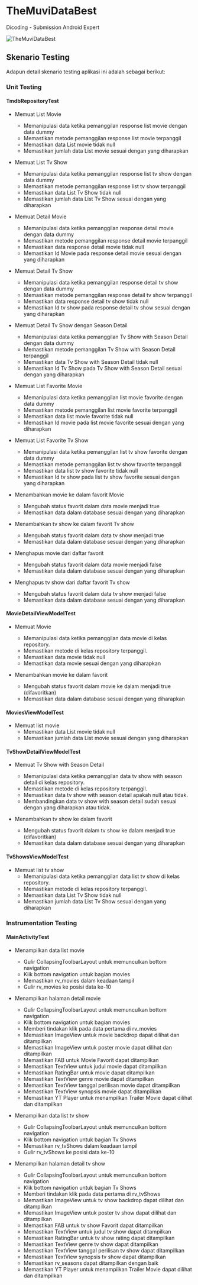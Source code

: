 # TheMuviDataBest

Dicoding - Submission Android Expert

![TheMuviDataBest](https://github.com/ayadiyulianto/TheMuviDataBest/actions/workflows/main.yml/badge.svg)

## Skenario Testing

Adapun detail skenario testing aplikasi ini adalah sebagai berikut:

### Unit Testing

#### TmdbRepositoryTest

- Memuat List Movie
    - Memanipulasi data ketika pemanggilan response list movie dengan data dummy
    - Memastikan metode pemanggilan response list movie terpanggil
    - Memastikan data List movie tidak null
    - Memastikan jumlah data List movie sesuai dengan yang diharapkan

- Memuat List Tv Show
    - Memanipulasi data ketika pemanggilan response list tv show dengan data dummy
    - Memastikan metode pemanggilan response list tv show terpanggil
    - Memastikan data List Tv Show tidak null
    - Memastikan jumlah data List Tv Show sesuai dengan yang diharapkan

- Memuat Detail Movie
    - Memanipulasi data ketika pemanggilan response detail movie dengan data dummy
    - Memastikan metode pemanggilan response detail movie terpanggil
    - Memastikan data response detail movie tidak null
    - Memastikan Id Movie pada response detail movie sesuai dengan yang diharapkan

- Memuat Detail Tv Show
    - Memanipulasi data ketika pemanggilan response detail tv show dengan data dummy
    - Memastikan metode pemanggilan response detail tv show terpanggil
    - Memastikan data response detail tv show tidak null
    - Memastikan Id tv show pada response detail tv show sesuai dengan yang diharapkan

- Memuat Detail Tv Show dengan Season Detail
    - Memanipulasi data ketika pemanggilan Tv Show with Season Detail dengan data dummy
    - Memastikan metode pemanggilan Tv Show with Season Detail terpanggil
    - Memastikan data Tv Show with Season Detail tidak null
    - Memastikan Id Tv Show pada Tv Show with Season Detail sesuai dengan yang diharapkan

- Memuat List Favorite Movie
    - Memanipulasi data ketika pemanggilan list movie favorite dengan data dummy
    - Memastikan metode pemanggilan list movie favorite terpanggil
    - Memastikan data list movie favorite tidak null
    - Memastikan Id movie pada list movie favorite sesuai dengan yang diharapkan

- Memuat List Favorite Tv Show
    - Memanipulasi data ketika pemanggilan list tv show favorite dengan data dummy
    - Memastikan metode pemanggilan list tv show favorite terpanggil
    - Memastikan data list tv show favorite tidak null
    - Memastikan Id tv show pada list tv show favorite sesuai dengan yang diharapkan

- Menambahkan movie ke dalam favorit Movie
    - Mengubah status favorit dalam data movie menjadi true
    - Memastikan data dalam database sesuai dengan yang diharapkan

- Menambahkan tv show ke dalam favorit Tv show
    - Mengubah status favorit dalam data tv show menjadi true
    - Memastikan data dalam database sesuai dengan yang diharapkan

- Menghapus movie dari daftar favorit
    - Mengubah status favorit dalam data movie menjadi false
    - Memastikan data dalam database sesuai dengan yang diharapkan

- Menghapus tv show dari daftar favorit Tv show
    - Mengubah status favorit dalam data tv show menjadi false
    - Memastikan data dalam database sesuai dengan yang diharapkan

#### MovieDetailViewModelTest

- Memuat Movie
    - Memanipulasi data ketika pemanggilan data movie di kelas repository.
    - Memastikan metode di kelas repository terpanggil.
    - Memastikan data movie tidak null
    - Memastikan data movie sesuai dengan yang diharapkan

- Menambahkan movie ke dalam favorit
    - Mengubah status favorit dalam movie ke dalam menjadi true (difavoritkan)
    - Memastikan data dalam database sesuai dengan yang diharapkan

#### MoviesViewModelTest

- Memuat list movie
    - Memastikan data List movie tidak null
    - Memastikan jumlah data List movie sesuai dengan yang diharapkan

#### TvShowDetailViewModelTest

- Memuat Tv Show with Season Detail
    - Memanipulasi data ketika pemanggilan data tv show with season detail di kelas repository.
    - Memastikan metode di kelas repository terpanggil.
    - Memastikan data tv show with season detail apakah null atau tidak.
    - Membandingkan data tv show with season detail sudah sesuai dengan yang diharapkan atau tidak.
  
- Menambahkan tv show ke dalam favorit
    - Mengubah status favorit dalam tv show ke dalam menjadi true (difavoritkan)
    - Memastikan data dalam database sesuai dengan yang diharapkan
  
#### TvShowsViewModelTest

- Memuat list tv show
    - Memanipulasi data ketika pemanggilan data list tv show di kelas repository.
    - Memastikan metode di kelas repository terpanggil.
    - Memastikan data List Tv Show tidak null
    - Memastikan jumlah data List Tv Show sesuai dengan yang diharapkan

### Instrumentation Testing

#### MainActivityTest

- Menampilkan data list movie
    - Gulir CollapsingToolbarLayout untuk memunculkan bottom navigation
    - Klik bottom navigation untuk bagian movies
    - Memastikan rv_movies dalam keadaan tampil
    - Gulir rv_movies ke posisi data ke-10

- Menampilkan halaman detail movie
    - Gulir CollapsingToolbarLayout untuk memunculkan bottom navigation
    - Klik bottom navigation untuk bagian movies
    - Memberi tindakan klik pada data pertama di rv_movies
    - Memastikan ImageView untuk movie backdrop dapat dilihat dan ditampilkan
    - Memastikan ImageView untuk poster movie dapat dilihat dan ditampilkan
    - Memastikan FAB untuk Movie Favorit dapat ditampilkan
    - Memastikan TextView untuk judul movie dapat ditampilkan
    - Memastikan RatingBar untuk movie dapat ditampilkan
    - Memastikan TextView genre movie dapat ditampilkan
    - Memastikan TextView tanggal perilisan movie dapat ditampilkan
    - Memastikan TextView synopsis movie dapat ditampilkan
    - Memastikan YT Player untuk menampilkan Trailer Movie dapat dilihat dan ditampilkan

- Menampilkan data list tv show
    - Gulir CollapsingToolbarLayout untuk memunculkan bottom navigation
    - Klik bottom navigation untuk bagian Tv Shows
    - Memastikan rv_tvShows dalam keadaan tampil
    - Gulir rv_tvShows ke posisi data ke-10

- Menampilkan halaman detail tv show
    - Gulir CollapsingToolbarLayout untuk memunculkan bottom navigation
    - Klik bottom navigation untuk bagian Tv Shows
    - Memberi tindakan klik pada data pertama di rv_tvShows
    - Memastikan ImageView untuk tv show backdrop dapat dilihat dan ditampilkan
    - Memastikan ImageView untuk poster tv show dapat dilihat dan ditampilkan
    - Memastikan FAB untuk tv show Favorit dapat ditampilkan
    - Memastikan TextView untuk judul tv show dapat ditampilkan
    - Memastikan RatingBar untuk tv show rating dapat ditampilkan
    - Memastikan TextView genre tv show dapat ditampilkan
    - Memastikan TextView tanggal perilisan tv show dapat ditampilkan
    - Memastikan TextView synopsis tv show dapat ditampilkan
    - Memastikan rv_seasons dapat ditampilkan dengan baik
    - Memastikan YT Player untuk menampilkan Trailer Movie dapat dilihat dan ditampilkan
